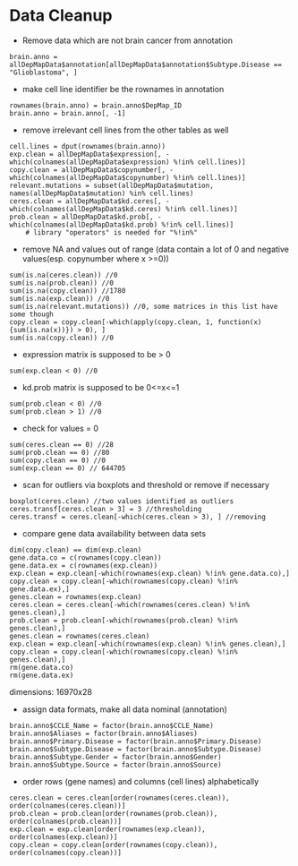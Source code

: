 # Data Cleanup

* Remove data which are not brain cancer from annotation
```
brain.anno = allDepMapData$annotation[allDepMapData$annotation$Subtype.Disease == "Glioblastoma", ]
```

* make cell line identifier be the rownames in annotation
```
rownames(brain.anno) = brain.anno$DepMap_ID
brain.anno = brain.anno[, -1]
```

* remove irrelevant cell lines from the other tables as well
```
cell.lines = dput(rownames(brain.anno))
exp.clean = allDepMapData$expression[, -which(colnames(allDepMapData$expression) %!in% cell.lines)]
copy.clean = allDepMapData$copynumber[, -which(colnames(allDepMapData$copynumber) %!in% cell.lines)]
relevant.mutations = subset(allDepMapData$mutation, names(allDepMapData$mutation) %in% cell.lines)
ceres.clean = allDepMapData$kd.ceres[, -which(colnames(allDepMapData$kd.ceres) %!in% cell.lines)]
prob.clean = allDepMapData$kd.prob[, -which(colnames(allDepMapData$kd.prob) %!in% cell.lines)]
    # library "operators" is needed for "%!in%"
```
* remove NA and values out of range (data contain a lot of 0 and negative values(esp. copynumber where x >=0))
```
sum(is.na(ceres.clean)) //0
sum(is.na(prob.clean)) //0
sum(is.na(copy.clean)) //1780
sum(is.na(exp.clean)) //0
sum(is.na(relevant.mutations)) //0, some matrices in this list have some though
copy.clean = copy.clean[-which(apply(copy.clean, 1, function(x) {sum(is.na(x))}) > 0), ]
sum(is.na(copy.clean)) //0
```
  + expression matrix is supposed to be > 0
  ```
  sum(exp.clean < 0) //0
  ```
  + kd.prob matrix is supposed to be 0<=x<=1
  ``` 
  sum(prob.clean < 0) //0
  sum(prob.clean > 1) //0
  ```
  + check for values = 0
  
  ```
  sum(ceres.clean == 0) //28
  sum(prob.clean == 0) //80
  sum(copy.clean == 0) //0
  sum(exp.clean == 0) // 644705
  ```
* scan for outliers via boxplots and threshold or remove if necessary
```
boxplot(ceres.clean) //two values identified as outliers
ceres.transf[ceres.clean > 3] = 3 //thresholding
ceres.transf = ceres.clean[-which(ceres.clean > 3), ] //removing
```

* compare gene data availability between data sets
```
dim(copy.clean) == dim(exp.clean)
gene.data.co = c(rownames(copy.clean))
gene.data.ex = c(rownames(exp.clean))
exp.clean = exp.clean[-which(rownames(exp.clean) %!in% gene.data.co),]
copy.clean = copy.clean[-which(rownames(copy.clean) %!in% gene.data.ex),]
genes.clean = rownames(exp.clean)
ceres.clean = ceres.clean[-which(rownames(ceres.clean) %!in% genes.clean),]
prob.clean = prob.clean[-which(rownames(prob.clean) %!in% genes.clean),]
genes.clean = rownames(ceres.clean)
exp.clean = exp.clean[-which(rownames(exp.clean) %!in% genes.clean),]
copy.clean = copy.clean[-which(rownames(copy.clean) %!in% genes.clean),]
rm(gene.data.co)
rm(gene.data.ex)
```
  dimensions: 16970x28

* assign data formats, make all data nominal (annotation)
```
brain.anno$CCLE_Name = factor(brain.anno$CCLE_Name)
brain.anno$Aliases = factor(brain.anno$Aliases)
brain.anno$Primary.Disease = factor(brain.anno$Primary.Disease)
brain.anno$Subtype.Disease = factor(brain.anno$Subtype.Disease)
brain.anno$Subtype.Gender = factor(brain.anno$Gender)
brain.anno$Subtype.Source = factor(brain.anno$Source)
```

* order rows (gene names) and columns (cell lines) alphabetically
```
ceres.clean = ceres.clean[order(rownames(ceres.clean)), order(colnames(ceres.clean))]
prob.clean = prob.clean[order(rownames(prob.clean)), order(colnames(prob.clean))]
exp.clean = exp.clean[order(rownames(exp.clean)), order(colnames(exp.clean))]
copy.clean = copy.clean[order(rownames(copy.clean)), order(colnames(copy.clean))]
```